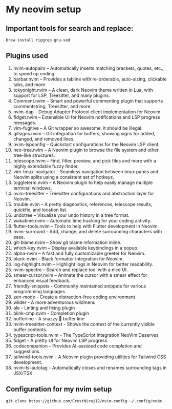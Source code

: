 # My neovim setup

## Important tools for search and replace:
```
brew install ripgrep gnu-sed
```

## Plugins used
1.	nvim-autopairs – Automatically inserts matching brackets, quotes, etc., to speed up coding.
2.	barbar.nvim – Provides a tabline with re-orderable, auto-sizing, clickable tabs, and more.
3.	tokyonight.nvim – A clean, dark Neovim theme written in Lua, with support for LSP, Treesitter, and many plugins.
4.	Comment.nvim – Smart and powerful commenting plugin that supports commentstring, Treesitter, and more.
5.	nvim-dap – Debug Adapter Protocol client implementation for Neovim.
6.	fidget.nvim – Extensible UI for Neovim notifications and LSP progress messages.
7.	vim-fugitive – A Git wrapper so awesome, it should be illegal.
8.	gitsigns.nvim – Git integration for buffers, showing signs for added, changed, and removed lines.
9.	nvim-lspconfig – Quickstart configurations for the Neovim LSP client.
10.	neo-tree.nvim – A Neovim plugin to browse the file system and other tree-like structures.
11.	telescope.nvim – Find, filter, preview, and pick files and more with a highly extendable fuzzy finder.
12.	vim-tmux-navigator – Seamless navigation between tmux panes and Neovim splits using a consistent set of hotkeys.
13.	toggleterm.nvim – A Neovim plugin to help easily manage multiple terminal windows.
14.	nvim-treesitter – Treesitter configurations and abstraction layer for Neovim.
15.	trouble.nvim – A pretty diagnostics, references, telescope results, quickfix, and location list.
16.	undotree – Visualize your undo history in a tree format.
17.	wakatime.nvim – Automatic time tracking for your coding activity.
18.	flutter-tools.nvim – Tools to help with Flutter development in Neovim.
19.	nvim-surround – Add, change, and delete surrounding characters with ease.
20.	git-blame.nvim – Show git blame information inline.
21.	which-key.nvim – Display available keybindings in a popup.
22.	alpha-nvim – A fast and fully customizable greeter for Neovim.
23.	black-nvim – Black formatter integration for Neovim.
24.	log-highlight.nvim – Highlight logs in Neovim for better readability.
25.	nvim-spectre – Search and replace tool with a nice UI.
26.	smear-cursor.nvim – Animate the cursor with a smear effect for enhanced visual feedback.
27. friendly-snippets - Community maintained snippets for various programming languages
28. zen-mode - Create a distraction-free coding environment 
29. wilder - A more adventurous wildmenu
30. ale - Linting and fixing plugin 
31. blink-cmp.nvim - Completion plugin 
32. bufferline - A snazzy 💅 buffer line
33. nvim-treesitter-context - Shows the context of the currently visible buffer contents. 
34. typescript-tools.nvim - The TypeScript Integration NeoVim Deserves 
35. fidget - A pretty UI for Neovim LSP progress
36. codecompanion – Provides AI-assisted code completion and suggestions.
37. tailwind-tools.nvim - A Neovim plugin providing utilities for Tailwind CSS development.
38. nvim-ts-autotag - Automatically closes and renames surrounding tags in JSX/TSX.

## Configuration for my nvim setup

```
git clone https://github.com/CrestNiraj12/nvim-config ~/.config/nvim
```
